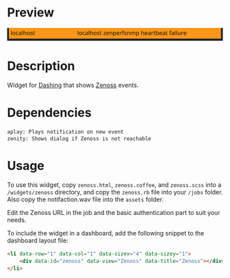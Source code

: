 # Preview
![](https://raw.githubusercontent.com/lbischof/dashing-zenoss/master/preview.png)

# Description
Widget for [Dashing](http://dashing.io/) that shows [Zenoss](http://www.zenoss.com/) events.

# Dependencies
```
aplay: Plays notification on new event
zenity: Shows dialog if Zenoss is not reachable
```

# Usage
To use this widget, copy `zenoss.html`, `zenoss.coffee`, and `zenoss.scss` into a `/widgets/zenoss` directory, and copy the `zenoss.rb` file into your `/jobs` folder. Also copy the notifaction.wav file into the `assets` folder.

Edit the Zenoss URL in the job and the basic authentication part to suit your needs.

To include the widget in a dashboard, add the following snippet to the dashboard layout file:
```html
<li data-row="1" data-col="1" data-sizex="4" data-sizey="1">
    <div data-id="zenoss" data-view="Zenoss" data-title="Zenoss"></div>
</li>
```
